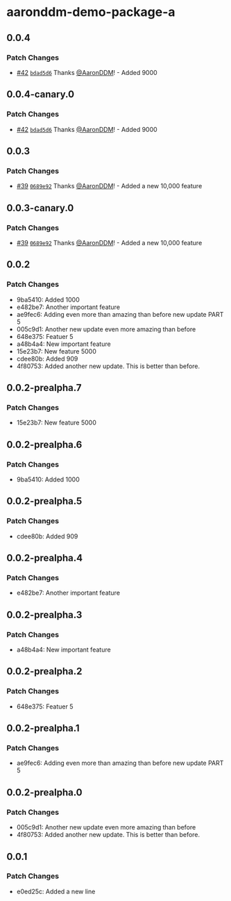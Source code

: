 # aaronddm-demo-package-a

## 0.0.4

### Patch Changes

- [#42](https://github.com/AaronDDM/demo-changeset/pull/42) [`bdad5d6`](https://github.com/AaronDDM/demo-changeset/commit/bdad5d6ad10e4801068bc8ae64000fd8adabfa8f) Thanks [@AaronDDM](https://github.com/AaronDDM)! - Added 9000

## 0.0.4-canary.0

### Patch Changes

- [#42](https://github.com/AaronDDM/demo-changeset/pull/42) [`bdad5d6`](https://github.com/AaronDDM/demo-changeset/commit/bdad5d6ad10e4801068bc8ae64000fd8adabfa8f) Thanks [@AaronDDM](https://github.com/AaronDDM)! - Added 9000

## 0.0.3

### Patch Changes

- [#39](https://github.com/AaronDDM/demo-changeset/pull/39) [`0689e92`](https://github.com/AaronDDM/demo-changeset/commit/0689e9251907e334bfed42b0d655028637a2d3f0) Thanks [@AaronDDM](https://github.com/AaronDDM)! - Added a new 10,000 feature

## 0.0.3-canary.0

### Patch Changes

- [#39](https://github.com/AaronDDM/demo-changeset/pull/39) [`0689e92`](https://github.com/AaronDDM/demo-changeset/commit/0689e9251907e334bfed42b0d655028637a2d3f0) Thanks [@AaronDDM](https://github.com/AaronDDM)! - Added a new 10,000 feature

## 0.0.2

### Patch Changes

- 9ba5410: Added 1000
- e482be7: Another important feature
- ae9fec6: Adding even more than amazing than before new update PART 5
- 005c9d1: Another new update even more amazing than before
- 648e375: Featuer 5
- a48b4a4: New important feature
- 15e23b7: New feature 5000
- cdee80b: Added 909
- 4f80753: Added another new update. This is better than before.

## 0.0.2-prealpha.7

### Patch Changes

- 15e23b7: New feature 5000

## 0.0.2-prealpha.6

### Patch Changes

- 9ba5410: Added 1000

## 0.0.2-prealpha.5

### Patch Changes

- cdee80b: Added 909

## 0.0.2-prealpha.4

### Patch Changes

- e482be7: Another important feature

## 0.0.2-prealpha.3

### Patch Changes

- a48b4a4: New important feature

## 0.0.2-prealpha.2

### Patch Changes

- 648e375: Featuer 5

## 0.0.2-prealpha.1

### Patch Changes

- ae9fec6: Adding even more than amazing than before new update PART 5

## 0.0.2-prealpha.0

### Patch Changes

- 005c9d1: Another new update even more amazing than before
- 4f80753: Added another new update. This is better than before.

## 0.0.1

### Patch Changes

- e0ed25c: Added a new line
